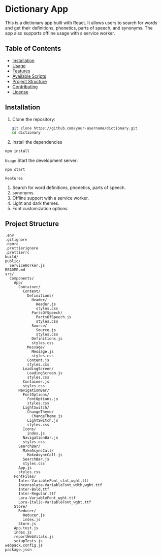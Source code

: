 # Dictionary App

This is a dictionary app built with React. It allows users to search for words and get their definitions, phonetics, parts of speech, and synonyms. The app also supports offline usage with a service worker.

## Table of Contents

- [Installation](#installation)
- [Usage](#usage)
- [Features](#features)
- [Available Scripts](#available-scripts)
- [Project Structure](#project-structure)
- [Contributing](#contributing)
- [License](#license)

## Installation

1. Clone the repository:
```sh
   git clone https://github.com/your-username/dictionary.git
   cd dictionary
```

2. Install the dependencies

```sh
npm install
```

`Usage`
Start the development server:

```sh
npm start
```

`Features`
1. Search for word definitions, phonetics, parts of speech.
2. synonyms.
3. Offline support with a service worker.
4. Light and dark themes.
5. Font customization options.

## Project Structure

```
.env
.gitignore
.npmrc
.prettierignore
.prettierrc
build/
public/
  ServiceWorker.js
README.md
src/
  Components/
    App/
      Container/
        Content/
          Definitions/
            Header/
              Header.js
              styles.css
            PartsOfSpeech/
              PartsOfSpeech.js
              styles.css
            Source/
              Source.js
              styles.css
            Definitions.js
            styles.css
          Message/
            Message.js
            styles.css
          Content.js
          styles.css
        LoadingScreen/
          LoadingScreen.js
          styles.css
        Container.js
        styles.css
      NavigationBar/
        FontOptions/
          FontOptions.js
          styles.css
        LightSwitch/
          ChangeTheme/
            ChangeTheme.js
          LightSwitch.js
          styles.css
        Icons/
          index.js
        NavigationBar.js
        styles.css
      SearchBar/
        MakeAsyncCall/
          MakeAsyncCall.js
        SearchBar.js
        styles.css
      App.js
      styles.css
    FontFiles/
      Inter-VariableFont_slnt,wght.ttf
      Inconsolata-VariableFont_wdth,wght.ttf
      Inter-Bold.ttf
      Inter-Regular.ttf
      Lora-VariableFont_wght.ttf
      Lora-Italic-VariableFont_wght.ttf
    Store/
      Reducer/
        Reducer.js
        index.js
      Store.js
    App.test.js
    index.js
    reportWebVitals.js
    setupTests.js
webpack.config.js
package.json
```